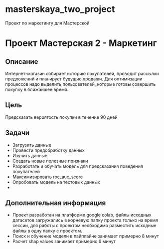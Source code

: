 # masterskaya_two_project

Проект по маркетингу для Мастерской 

# Проект Мастерская 2 - Маркетинг

## Описание

Интернет-магазин собирает историю покупателей, проводит рассылки предложений и планирует будущие продажи. Для оптимизации процессов надо выделить пользователей, которые готовы совершить покупку в ближайшее время.

## Цель

Предсказать вероятость покупки в течение 90 дней

## Задачи

* Загрузить данные  
* Провести предобработку данных
* Изучить данные
* Создать новые полезные признаки
* Разработать и обучать модель для предсказания поведения покупателей
* Максимизировать roc_auc_score
* Опробовать модель на тестовых данных
* 
## Дополнительная информация

* Проект разработан на платформе google colab, файлы исходных датасетов загружались в корневую папку проекта только на время сессии, для работы с проектом необходимо разместить исходные файлы в одну папку с проектом.
* Поиск и обучение модели в пайплайне занимает примерно 8 минут
* Расчет shap values занимает примерно 6 минут
